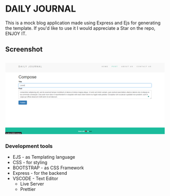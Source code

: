 # DAILY JOURNAL

This is a mock blog application made using Express and Ejs for generating the template. If you'd like to use it I would appreciate a Star on the repo, ENJOY IT.

## Screenshot

![Screenshot](./screenshot/Screenshot.png)
---
### Development tools

- EJS - as Templating language
- CSS - for styling
- BOOTSTRAP - as CSS Framework
- Express - for the backend
- VSCODE - Text Editor
  - Live Server
  - Prettier
